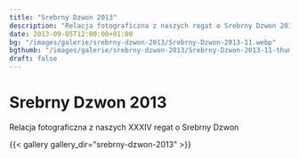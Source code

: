 ```yaml
---
title: "Srebrny Dzwon 2013"
description: "Relacja fotograficzna z naszych regat o Srebrny Dzwon 2013"
date: 2013-09-05T12:00:00+01:00
bg: "/images/galerie/srebrny-dzwon-2013/Srebrny-Dzwon-2013-11.webp"
bgthumb: "/images/galerie/srebrny-dzwon-2013/Srebrny-Dzwon-2013-11-thumb.webp"
draft: false
---
```


# Srebrny Dzwon 2013

Relacja fotograficzna z naszych XXXIV regat o Srebrny Dzwon


{{< gallery gallery_dir="srebrny-dzwon-2013" >}}
